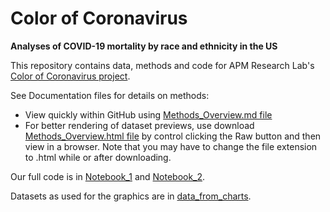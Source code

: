 # Color of Coronavirus 
**Analyses of COVID-19 mortality by race and ethnicity in the US**

This repository contains data, methods and code for APM Research Lab's [Color of Coronavirus project](https://www.apmresearchlab.org/covid/deaths-by-race). 

See Documentation files for details on methods:
- View quickly within GitHub using [Methods_Overview.md file](Methods_Overview.md)
- For better rendering of dataset previews, use download [Methods_Overview.html file](Methods_Overview.html) by control clicking the Raw button and then view in a browser. Note that you may have to change the file extension to .html while or after downloading. 

Our full code is in [Notebook_1](Notebook_1.Rmd) and [Notebook_2](Notebook_2.Rmd). 

Datasets as used for the graphics are in [data_from_charts](data_from_charts).
